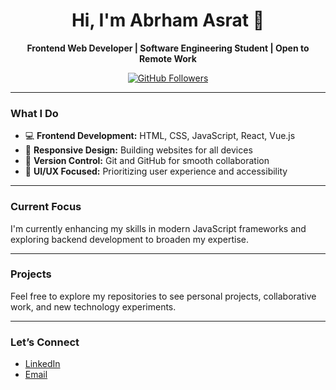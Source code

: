 <link rel="stylesheet" href="https://cdnjs.cloudflare.com/ajax/libs/font-awesome/5.15.4/css/all.min.css">
<h1 align="center">Hi, I'm Abrham Asrat 👋</h1>

<p align="center">
  <b>Frontend Web Developer | Software Engineering Student | Open to Remote Work</b>
</p>

<p align="center">
  <a href="https://github.com/your-github-username">
    <img src="https://img.shields.io/github/followers/Abrham-Asrat?label=Follow&style=social" alt="GitHub Followers" />
  </a>
</p>

---

### <i class="fas fa-laptop-code"></i> What I Do
<ul>
  <li>💻 <b>Frontend Development:</b> HTML, CSS, JavaScript, React, Vue.js</li>
  <li>📱 <b>Responsive Design:</b> Building websites for all devices</li>
  <li>🚀 <b>Version Control:</b> Git and GitHub for smooth collaboration</li>
  <li>🎨 <b>UI/UX Focused:</b> Prioritizing user experience and accessibility</li>
</ul>

---

### <i class="fas fa-code"></i> Current Focus
<p>I'm currently enhancing my skills in modern JavaScript frameworks and exploring backend development to broaden my expertise.</p>

---

### <i class="fas fa-folder-open"></i> Projects
<p>Feel free to explore my repositories to see personal projects, collaborative work, and new technology experiments.</p>

---

### <i class="fas fa-link"></i> Let’s Connect
<ul>
  <li><a href="https://linkedin.com/in/abrham-asrate"><i class="fab fa-linkedin"></i> LinkedIn</a></li>
  <li><a href="abrhamasrat10@gmail.com"><i class="fas fa-envelope"></i> Email</a></li>
</ul>

